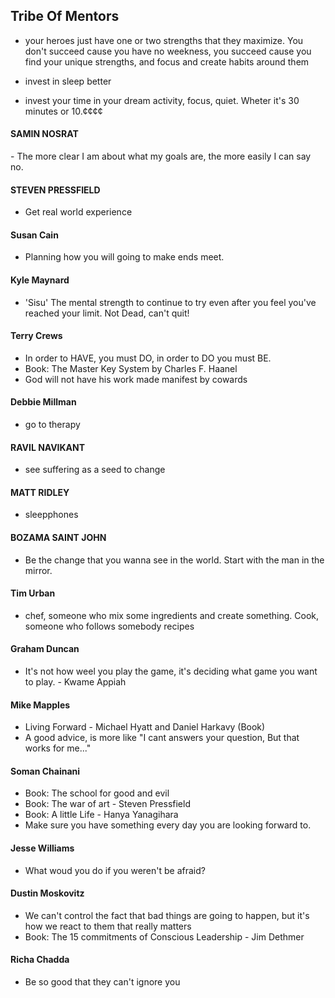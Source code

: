 ## Tribe Of Mentors

- your heroes just have one or two strengths that they maximize. You don't succeed cause you have no weekness, you succeed cause you find your unique strengths, and focus and create habits around them

- invest in sleep better

- invest your time in your dream activity, focus, quiet. Wheter it's 30 minutes or 10.¢¢¢¢

#### SAMIN NOSRAT
- The more clear I am about what my goals are, the more easily I can say no.

#### STEVEN PRESSFIELD
- Get real world experience

#### Susan Cain
- Planning how you will going to make ends meet.

#### Kyle Maynard
- 'Sisu' The mental strength to continue to try even after you feel you've reached your limit. Not Dead, can't quit!

#### Terry Crews
- In order to HAVE, you must DO, in order to DO you must BE.
- Book: The Master Key System by Charles F. Haanel
- God will not have his work made manifest by cowards

#### Debbie Millman
- go to therapy

#### RAVIL NAVIKANT
- see suffering as a seed to change

#### MATT RIDLEY
- sleepphones

#### BOZAMA SAINT JOHN
- Be the change that you wanna see in the world. Start with the man in the mirror.

#### Tim Urban
- chef, someone who mix some ingredients and create something. Cook, someone who follows somebody recipes

#### Graham Duncan
- It's not how weel you play the game, it's deciding what game you want to play. - Kwame Appiah

#### Mike Mapples
- Living Forward - Michael Hyatt and Daniel Harkavy (Book)
- A good advice, is more like "I cant answers your question, But that works for me..."

#### Soman Chainani
- Book: The school for good and evil
- Book: The war of art - Steven Pressfield
- Book: A little Life - Hanya Yanagihara
- Make sure you have something every day you are looking forward to.

#### Jesse Williams
- What woud you do if you weren't be afraid?

#### Dustin Moskovitz
- We can't control the fact that bad things are going to happen, but it's how we react to them that really matters
- Book: The 15 commitments of Conscious Leadership - Jim Dethmer

#### Richa Chadda
- Be so good that they can't ignore you


